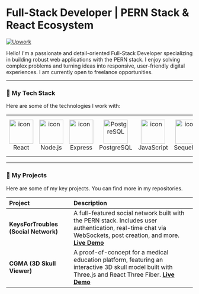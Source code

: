 # Full-Stack Developer | PERN Stack & React Ecosystem

<a href="https://www.upwork.com/freelancers/~01c743dbd4dafb51c7" target="_blank">
  <img alt="Upwork" src="https://img.shields.io/badge/Upwork-6FDA44?style=for-the-badge&logo=Upwork&logoColor=white" />
</a>

Hello! I'm a passionate and detail-oriented Full-Stack Developer specializing in building robust web applications with the PERN stack. I enjoy solving complex problems and turning ideas into responsive, user-friendly digital experiences. I am currently open to freelance opportunities.

---

### 🚀 My Tech Stack

Here are some of the technologies I work with:

<table>
  <tr>
    <td align="center" width="96">
      <img src="https://techstack-generator.vercel.app/react-icon.svg" alt="icon" width="65" height="65" />
      <br>React
    </td>
    <td align="center" width="96">
      <img src="https://icon.icepanel.io/Technology/svg/Node.js.svg" alt="icon" width="65" height="65" />
      <br>Node.js
    </td>
    <td align="center" width="96">
      <img src="https://icon.icepanel.io/Technology/png-shadow-512/Express.png" alt="icon" width="65" height="65" />
      <br>Express
    </td>
    <td align="center" width="96">
      <img src="https://raw.githubusercontent.com/marwin1991/profile-technology-icons/refs/heads/main/icons/postgresql.png" alt="PostgreSQL" title="PostgreSQL" width="65" height="65" />
      <br>PostgreSQL
    </td>
     <td align="center" width="96">
      <img src="https://techstack-generator.vercel.app/js-icon.svg" alt="icon" width="65" height="65" />
      <br>JavaScript
    </td>
    <td align="center" width="96">
      <img src="https://icon.icepanel.io/Technology/svg/Sequelize.svg" alt="icon" width="65" height="65" />
      <br>Sequelize
    </td>
     <td align="center" width="96">
      <img src="https://techstack-generator.vercel.app/restapi-icon.svg" alt="icon" width="65" height="65" />
      <br>REST API
    </td>
      <td align="center" width="96">
      <img src="https://icon.icepanel.io/Technology/png-shadow-512/Three.js.png" alt="icon" width="65" height="65" />
      <br>Three.js
    </td>
  </tr>
</table>

---

### 📂 My Projects

Here are some of my key projects. You can find more in my repositories.

| Project | Description |
| :--- | :--- |
| **KeysForTroubles (Social Network)** | A full-featured social network built with the PERN stack. Includes user authentication, real-time chat via WebSockets, post creation, and more. [**Live Demo**](https://keysfortroubles.onrender.com) |
| **CGMA (3D Skull Viewer)** | A proof-of-concept for a medical education platform, featuring an interactive 3D skull model built with Three.js and React Three Fiber. [**Live Demo**](https://cgma-9tyz.onrender.com) |
